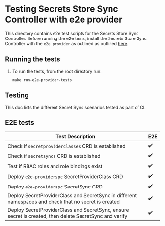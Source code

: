 # Testing Secrets Store Sync Controller with e2e provider

This directory contains e2e test scripts for the Secrets Store Sync Controller. Before running the e2e tests, install the Secrets Store Sync Controller with the `e2e provider` as outlined as outlined [here](../../README.md#getting-started).

## Running the tests

1. To run the tests, from the root directory run:

    ```shell
    make run-e2e-provider-tests
    ```

## Testing

This doc lists the different Secret Sync scenarios tested as part of CI.

## E2E tests

| Test Description                                                                                       | E2E |
|--------------------------------------------------------------------------------------------------------|-----|
| Check if `secretproviderclasses` CRD is established                                                    | ✔️  |
| Check if `secretsyncs` CRD is established                                                              | ✔️  |
| Test if RBAC roles and role bindings exist                                                             | ✔️  |
| Deploy `e2e-providerspc` SecretProviderClass CRD                                                       | ✔️  |
| Deploy `e2e-providerspc` SecretSync CRD                                                                | ✔️  |
| Deploy SecretProviderClass and SecretSync in different namespaces and check that no secret is created  | ✔️  |
| Deploy SecretProviderClass and SecretSync, ensure secret is created, then delete SecretSync and verify | ✔️  |
